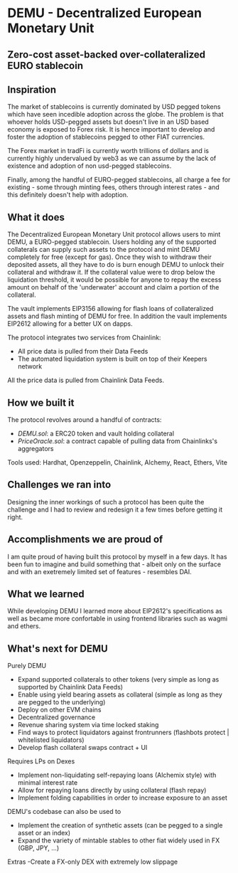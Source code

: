 # DEMU - Decentralized European Monetary Unit

## Zero-cost asset-backed over-collateralized EURO stablecoin

## Inspiration

The market of stablecoins is currently dominated by USD pegged tokens which have seen incedible adoption across the globe.
The problem is that whoever holds USD-pegged assets but doesn't live in an USD based economy is exposed to Forex risk.
It is hence important to develop and foster the adoption of stablecoins pegged to other FIAT currencies.

The Forex market in tradFi is currently worth trillions of dollars and is currently highly undervalued by web3 as we can assume by the lack of existence and adoption of non usd-pegged stablecoins.

Finally, among the handful of EURO-pegged stablecoins, all charge a fee for existing - some through minting fees, others through interest rates - and this definitely doesn't help with adoption.

## What it does

The Decentralized European Monetary Unit protocol allows users to mint DEMU, a EURO-pegged stablecoin.
Users holding any of the supported collaterals can supply such assets to the protocol and mint DEMU completely for free (except for gas).
Once they wish to withdraw their deposited assets, all they have to do is burn enough DEMU to unlock their collateral and withdraw it.
If the collateral value were to drop below the liquidation threshold, it would be possible for anyone to repay the excess amount on behalf of the 'underwater' account and claim a portion of the collateral.

The vault implements EIP3156 allowing for flash loans of collateralized assets and flash minting of DEMU for free.
In addition the vault implements EIP2612 allowing for a better UX on dapps.

The protocol integrates two services from Chainlink:
- All price data is pulled from their Data Feeds
- The automated liquidation system is built on top of their Keepers network

All the price data is pulled from Chainlink Data Feeds.

## How we built it

The protocol revolves around a handful of contracts:
- _DEMU.sol_: a ERC20 token and vault holding collateral
- _PriceOracle.sol_: a contract capable of pulling data from Chainlinks's aggregators

Tools used: Hardhat, Openzeppelin, Chainlink, Alchemy, React, Ethers, Vite

## Challenges we ran into

Designing the inner workings of such a protocol has been quite the challenge and I had to review and redesign it a few times before getting it right.

## Accomplishments we are proud of

I am quite proud of having built this protocol by myself in a few days. It has been fun to imagine and build something that - albeit only on the surface and with an exetremely limited set of features - resembles DAI.

## What we learned

While developing DEMU I learned more about EIP2612's specifications as well as became more confortable in using frontend libraries such as wagmi and ethers.

## What's next for DEMU

Purely DEMU
- Expand supported collaterals to other tokens (very simple as long as supported by Chainlink Data Feeds)
- Enable using yield bearing assets as collateral (simple as long as they are pegged to the underlying)
- Deploy on other EVM chains
- Decentralized governance
- Revenue sharing system via time locked staking
- Find ways to protect liquidators against frontrunners (flashbots protect | whitelisted liquidators)
- Develop flash collateral swaps contract + UI

Requires LPs on Dexes
- Implement non-liquidating self-repaying loans (Alchemix style) with minimal interest rate
- Allow for repaying loans directly by using collateral (flash repay)
- Implement folding capabilities in order to increase exposure to an asset

DEMU's codebase can also be used to
- Implement the creation of synthetic assets (can be pegged to a single asset or an index)
- Expand the variety of mintable stables to other fiat widely used in FX (GBP, JPY, ...)

Extras
-Create a FX-only DEX with extremely low slippage
